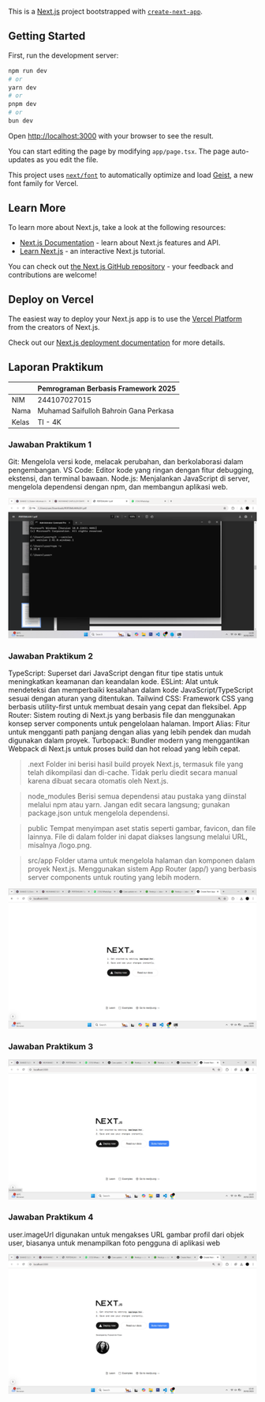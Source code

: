 This is a [Next.js](https://nextjs.org) project bootstrapped with [`create-next-app`](https://nextjs.org/docs/app/api-reference/cli/create-next-app).

## Getting Started

First, run the development server:

```bash
npm run dev
# or
yarn dev
# or
pnpm dev
# or
bun dev
```

Open [http://localhost:3000](http://localhost:3000) with your browser to see the result.

You can start editing the page by modifying `app/page.tsx`. The page auto-updates as you edit the file.

This project uses [`next/font`](https://nextjs.org/docs/app/building-your-application/optimizing/fonts) to automatically optimize and load [Geist](https://vercel.com/font), a new font family for Vercel.

## Learn More

To learn more about Next.js, take a look at the following resources:

- [Next.js Documentation](https://nextjs.org/docs) - learn about Next.js features and API.
- [Learn Next.js](https://nextjs.org/learn) - an interactive Next.js tutorial.

You can check out [the Next.js GitHub repository](https://github.com/vercel/next.js) - your feedback and contributions are welcome!

## Deploy on Vercel

The easiest way to deploy your Next.js app is to use the [Vercel Platform](https://vercel.com/new?utm_medium=default-template&filter=next.js&utm_source=create-next-app&utm_campaign=create-next-app-readme) from the creators of Next.js.

Check out our [Next.js deployment documentation](https://nextjs.org/docs/app/building-your-application/deploying) for more details.


## Laporan Praktikum

|  | Pemrograman Berbasis Framework 2025 |
|--|--|
| NIM |  244107027015|
| Nama |  Muhamad Saifulloh Bahroin Gana Perkasa |
| Kelas | TI - 4K |


### Jawaban Praktikum 1

Git: Mengelola versi kode, melacak perubahan, dan berkolaborasi dalam pengembangan.
VS Code: Editor kode yang ringan dengan fitur debugging, ekstensi, dan terminal bawaan.
Node.js: Menjalankan JavaScript di server, mengelola dependensi dengan npm, dan membangun aplikasi web.

![Screenshot](assets-report/01.png)


### Jawaban Praktikum 2

TypeScript: Superset dari JavaScript dengan fitur tipe statis untuk meningkatkan keamanan dan keandalan kode.
ESLint: Alat untuk mendeteksi dan memperbaiki kesalahan dalam kode JavaScript/TypeScript sesuai dengan aturan yang ditentukan.
Tailwind CSS: Framework CSS yang berbasis utility-first untuk membuat desain yang cepat dan fleksibel.
App Router: Sistem routing di Next.js yang berbasis file dan menggunakan konsep server components untuk pengelolaan halaman.
Import Alias: Fitur untuk mengganti path panjang dengan alias yang lebih pendek dan mudah digunakan dalam proyek.
Turbopack: Bundler modern yang menggantikan Webpack di Next.js untuk proses build dan hot reload yang lebih cepat.

> .next
Folder ini berisi hasil build proyek Next.js, termasuk file yang telah dikompilasi dan di-cache.
Tidak perlu diedit secara manual karena dibuat secara otomatis oleh Next.js.

> node_modules
Berisi semua dependensi atau pustaka yang diinstal melalui npm atau yarn.
Jangan edit secara langsung; gunakan package.json untuk mengelola dependensi.

> public
Tempat menyimpan aset statis seperti gambar, favicon, dan file lainnya.
File di dalam folder ini dapat diakses langsung melalui URL, misalnya /logo.png.

> src/app
Folder utama untuk mengelola halaman dan komponen dalam proyek Next.js.
Menggunakan sistem App Router (app/) yang berbasis server components untuk routing yang lebih modern.


![Screenshot](assets-report/02.png)

### Jawaban Praktikum 3

![Screenshot](assets-report/03.png)

### Jawaban Praktikum 4

user.imageUrl digunakan untuk mengakses URL gambar profil dari objek user, biasanya untuk menampilkan foto pengguna di aplikasi web

![Screenshot](assets-report/04.png)